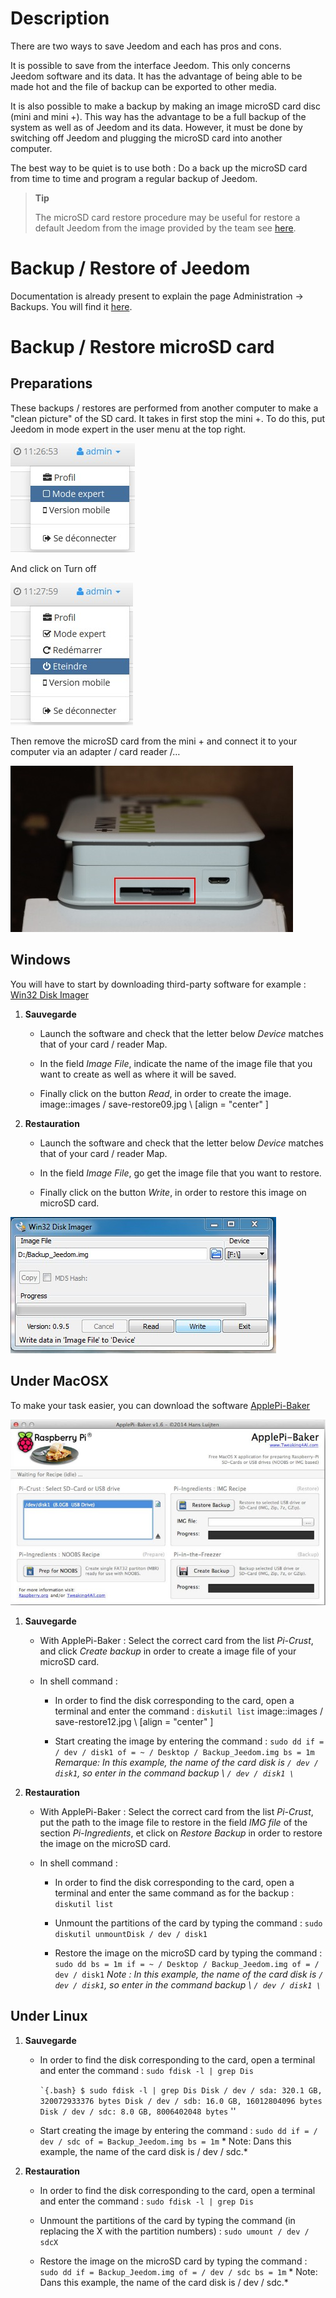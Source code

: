 Description 
===========

There are two ways to save Jeedom and each has
pros and cons.

It is possible to save from the interface
Jeedom. This only concerns Jeedom software and its data.
It has the advantage of being able to be made hot and the file of
backup can be exported to other media.

It is also possible to make a backup by making an image
microSD card disc (mini and mini +). This way has the advantage
to be a full backup of the system as well as of Jeedom and its
data. However, it must be done by switching off Jeedom and
plugging the microSD card into another computer.

The best way to be quiet is to use both : Do a
back up the microSD card from time to time and program a
regular backup of Jeedom.

> **Tip**
>
> The microSD card restore procedure may be useful for
> restore a default Jeedom from the image provided by
> the team see
> [here](https://www.jeedom.fr/doc/documentation/installation/en_US/doc-installation.html).

Backup / Restore of Jeedom 
=================================

Documentation is already present to explain the page
Administration → Backups. You will find it
[here](https://jeedom.github.io/core/en_US/backup).

Backup / Restore microSD card 
===========================================

Preparations 
-----------

These backups / restores are performed from another
computer to make a "clean picture" of the SD card. It takes in
first stop the mini +. To do this, put Jeedom in mode
expert in the user menu at the top right.

![save restore06](images/save-restore06.jpg)

And click on Turn off

![save restore07](images/save-restore07.jpg)

Then remove the microSD card from the mini + and connect it to
your computer via an adapter / card reader /…

![save restore08](images/save-restore08.jpg)

Windows 
------------

You will have to start by downloading third-party software for example :
[Win32 Disk Imager](http://sourceforge.net/projects/win32diskimager/)

1.  **Sauvegarde**

    -   Launch the software and check that the letter below
        *Device* matches that of your card / reader
        Map.

    -   In the field *Image File*, indicate the name of the image file that
        you want to create as well as where it will be saved.

    -   Finally click on the button *Read*, in order to create the image.
        image::images / save-restore09.jpg \ [align = "center" \]

2.  **Restauration**

    -   Launch the software and check that the letter below
        *Device* matches that of your card / reader
        Map.

    -   In the field *Image File*, go get the image file that
        you want to restore.

    -   Finally click on the button *Write*, in order to restore this
        image on microSD card.

![save restore10](images/save-restore10.jpg)

Under MacOSX 
-----------

To make your task easier, you can download the software
[ApplePi-Baker](http://www.tweaking4all.com/hardware/raspberry-pi/macosx-apple-pi-baker/)

![save restore11](images/save-restore11.jpg)

1.  **Sauvegarde**

    -   With ApplePi-Baker : Select the correct card from the list
        *Pi-Crust*, and click *Create backup* in order to create a
        image file of your microSD card.

    -   In shell command :

        -   In order to find the disk corresponding to the card, open
            a terminal and enter the command : `diskutil list`
            image::images / save-restore12.jpg \ [align = "center" \]

        -   Start creating the image by entering the command :
            `sudo dd if = / dev / disk1 of = ~ / Desktop / Backup_Jeedom.img bs = 1m`
            *Remarque: In this example, the name of the card disk
            is `/ dev / disk1`, so enter in the command
            backup \ `/ dev / disk1 \`*

2.  **Restauration**

    -   With ApplePi-Baker : Select the correct card from the list
        *Pi-Crust*, put the path to the image file to restore
        in the field *IMG file* of the section *Pi-Ingredients*, et
        click on *Restore Backup* in order to restore the image on the
        microSD card.

    -   In shell command :

        -   In order to find the disk corresponding to the card, open
            a terminal and enter the same command as for the
            backup : `diskutil list`

        -   Unmount the partitions of the card by typing the command :
            `sudo diskutil unmountDisk / dev / disk1`

        -   Restore the image on the microSD card by typing the command
            :
            `sudo dd bs = 1m if = ~ / Desktop / Backup_Jeedom.img of = / dev / disk1`
            *Note : In this example, the name of the card disk
            is `/ dev / disk1`, so enter in the command
            backup \ `/ dev / disk1 \`*

Under Linux 
----------

1.  **Sauvegarde**

    -   In order to find the disk corresponding to the card, open a
        terminal and enter the command : `sudo fdisk -l | grep Dis`

        `` `{.bash}
        $ sudo fdisk -l | grep Dis
        Disk / dev / sda: 320.1 GB, 320072933376 bytes
        Disk / dev / sdb: 16.0 GB, 16012804096 bytes
        Disk / dev / sdc: 8.0 GB, 8006402048 bytes
        `` ''

    -   Start creating the image by entering the command :
        `sudo dd if = / dev / sdc of = Backup_Jeedom.img bs = 1m` * Note: Dans
        this example, the name of the card disk is / dev / sdc.*

2.  **Restauration**

    -   In order to find the disk corresponding to the card, open a
        terminal and enter the command : `sudo fdisk -l | grep Dis`

    -   Unmount the partitions of the card by typing the command (in
        replacing the X with the partition numbers) :
        `sudo umount / dev / sdcX`

    -   Restore the image on the microSD card by typing the command :
        `sudo dd if = Backup_Jeedom.img of = / dev / sdc bs = 1m` * Note: Dans
        this example, the name of the card disk is / dev / sdc.*


